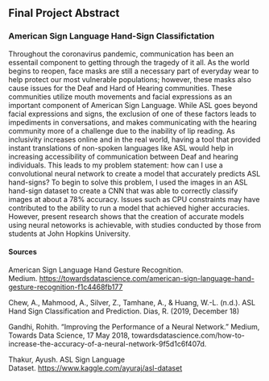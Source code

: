 ## Final Project Abstract

### American Sign Language Hand-Sign Classifictation

Throughout the coronavirus pandemic, communication has been an essentail component to getting through the tragedy of it all. As the world begins to reopen, face masks are still a necessary part of everyday wear to help protect our most vulnerable populations; however, these masks also cause issues for the Deaf and Hard of Hearing communities. These communities utilize mouth movements and facial expressions as an important component of American Sign Language. While ASL goes beyond facial expressions and signs, the exclusion of one of these factors leads to impediments in conversations, and makes communicating with the hearing community more of a challenge due to the inability of lip reading. As inclusivity increases online and in the real world, having a tool that provided instant translations of non-spoken languages like ASL would help in increasing accessibility of communication between Deaf and hearing individuals. This leads to my problem statement: how can I use a convolutional neural network to create a model that accurately predicts ASL hand-signs?
To begin to solve this problem, I used the images in an ASL hand-sign dataset to create a CNN that was able to correctly classify images at about a 78% accuracy. Issues such as CPU constraints may have contributed to the ability to run a model that achieved higher accuracies. However, present research shows that the creation of accurate models using neural netoworks is achievable, with studies conducted by those from students at John Hopkins University. 

#### Sources

American Sign Language Hand Gesture Recognition. Medium. https://towardsdatascience.com/american-sign-language-hand-gesture-recognition-f1c4468fb177

Chew, A., Mahmood, A., Silver, Z., Tamhane, A., & Huang, W.-L. (n.d.). ASL Hand Sign Classification and Prediction. Dias, R. (2019, December 18)

Gandhi, Rohith. “Improving the Performance of a Neural Network.” Medium, Towards Data Science, 17 May 2018, towardsdatascience.com/how-to-increase-the-accuracy-of-a-neural-network-9f5d1c6f407d. 

Thakur, Ayush. ASL Sign Language Dataset. https://www.kaggle.com/ayuraj/asl-dataset
